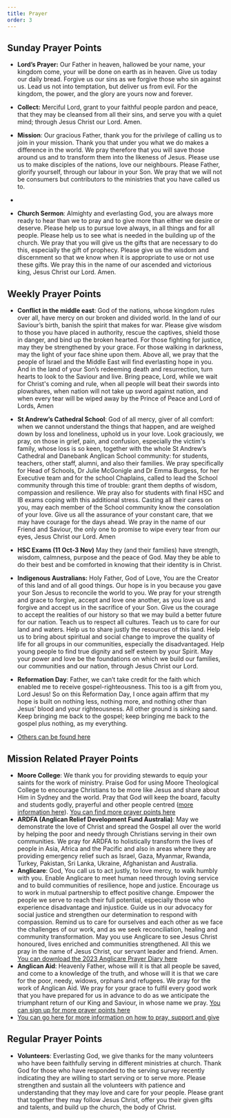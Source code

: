 ```yaml
---
title: Prayer
order: 3
---
```


## Sunday Prayer Points

- **Lord’s Prayer:** Our Father in heaven, hallowed be your name, your kingdom come, your will be done on earth as in heaven. Give us today our daily bread. Forgive us our sins as we forgive those who sin against us. Lead us not into temptation, but deliver us from evil. For the kingdom, the power, and the glory are yours now and forever.

- **Collect:** Merciful Lord, grant to your faithful people pardon and peace, that they may be cleansed from all their sins, and serve you with a quiet mind; through Jesus Christ our Lord. Amen.

- **Mission**: Our gracious Father, thank you for the privilege of calling us to join in your mission. Thank you that under you what we do makes a difference in the world. We pray therefore that you will save those around us and to transform them into the likeness of Jesus. Please use us to make disciples of the nations, love our neighbours. Please Father, glorify yourself, through our labour in your Son. We pray that we will not be consumers but contributors to the ministries that you have called us to.
- 
- **Church Sermon**: Almighty and everlasting God, you are always more ready to hear than we to pray and to give more than either we desire or deserve. Please help us to pursue love always, in all things and for all people. Please help us to see what is needed in the building up of the church. We pray that you will give us the gifts that are necessary to do this, especially the gift of prophecy. Please give us the wisdom and discernment so that we know when it is appropriate to use or not use these gifts. We pray this in the name of our ascended and victorious king, Jesus Christ our Lord. Amen.


## Weekly Prayer Points
- **Conflict in the middle east**: God of the nations, whose kingdom rules over all, have mercy on our broken and divided world. In the land of our Saviour’s birth, banish the spirit that makes for war. Please give wisdom to those you have placed in authority, rescue the captives, shield those in danger, and bind up the broken hearted. For those fighting for justice, may they be strengthened by your grace. For those walking in darkness, may the light of your face shine upon them. Above all, we pray that the people of Israel and the Middle East will find everlasting hope in you. And in the land of your Son’s redeeming death and resurrection, turn hearts to look to the Saviour and live. Bring peace, Lord, while we wait for Christ's coming and rule, when all people will beat their swords into plowshares, when nation will not take up sword against nation, and when every tear will be wiped away by the Prince of Peace and Lord of Lords, Amen

- **St Andrew’s Cathedral School**: God of all mercy, giver of all comfort: when we cannot understand the things that happen, and are weighed down by loss and loneliness, uphold us in your love. Look graciously, we pray, on those in grief, pain, and confusion, especially the victim's family, whose loss is so keen, together with the whole St Andrew’s Cathedral and Danebank Anglican School community: for students, teachers, other staff, alumni, and also their families. We pray specifically for Head of Schools, Dr Julie McGonigle and Dr Emma Burgess, for her Executive team and for the school Chaplains, called to lead the School community through this time of trouble: grant them depths of wisdom, compassion and resilience. We pray also for students with final HSC and IB exams coping with this additional stress. Casting all their cares on you, may each member of the School community know the consolation of your love. Give us all the assurance of your constant care, that we may have courage for the days ahead. We pray in the name of our Friend and Saviour, the only one to promise to wipe every tear from our eyes, Jesus Christ our Lord. Amen

- **HSC Exams (11 Oct-3 Nov)** May they (and their families) have strength, wisdom, calmness, purpose and the peace of God. May they be able to do their best and be comforted in knowing that their identity is in Christ. 

- **Indigenous Australians:** Holy Father, God of Love, You are the Creator of this land and of all good things. Our hope is in you because you gave your Son Jesus to reconcile the world to you. We pray for your strength and grace to forgive, accept and love one another, as you love us and forgive and accept us in the sacrifice of your Son. Give us the courage to accept the realities of our history so that we may build a better future for our nation. Teach us to respect all cultures. Teach us to care for our land and waters. Help us to share justly the resources of this land. Help us to bring about spiritual and social change to improve the quality of life for all groups in our communities, especially the disadvantaged. Help young people to find true dignity and self esteem by your Spirit. May your power and love be the foundations on which we build our families, our communities and our nation, through Jesus Christ our Lord.
  
- **Reformation Day**: Father, we can’t take credit for the faith which enabled me to receive gospel-righteousness. This too is a gift from you, Lord Jesus! So on this Reformation Day, I once again affirm that my hope is built on nothing less, nothing more, and nothing other than Jesus’ blood and your righteousness. All other ground is sinking sand. Keep bringing me back to the gospel; keep bringing me back to the gospel plus nothing, as my everything.
- [Others can be found here](https://stgeorgeshurstville.org.au/prayer)




## Mission Related Prayer Points
- **Moore College**: We thank you for providing stewards to equip your saints for the work of ministry. Praise God for using Moore Theological College to encourage Christians to be more like Jesus and share about Him in Sydney and the world. Pray that God will keep the board, faculty and students godly, prayerful and other people centred ([more information here](https://moore.edu.au/missions)). [You can find more prayer points here](https://moore.edu.au/support-moore/prayer-points/)
- **ARDFA (Anglican Relief Development Fund Australia)**: May we demonstrate the love of Christ and spread the Gospel all over the world by helping the poor and needy through Christians serving in their own communities. We pray for ARDFA to holistically transform the lives of people in Asia, Africa and the Pacific and also in areas where they are providing emergency relief such as Israel, Gaza, Myanmar, Rwanda, Turkey, Pakistan, Sri Lanka, Ukraine, Afghanistan and Australia. 
- **Anglicare**: God, You call us to act justly, to love mercy, to walk humbly with you. Enable Anglicare to meet human need through loving service and to build communities of resilience, hope and justice. Encourage us to work in mutual partnership to effect positive change. Empower the people we serve to reach their full potential, especially those who experience disadvantage and injustice. Guide us in our advocacy for social justice and strengthen our determination to respond with compassion. Remind us to care for ourselves and each other as we face the challenges of our work, and as we seek reconciliation, healing and community transformation. May you use Anglicare to see Jesus Christ honoured, lives enriched and communities strengthened. All this we pray in the name of Jesus Christ, our servant leader and friend. Amen. [You can download the 2023 Anglicare Prayer Diary here](https://www.anglicare.org.au/about-us/ministry-partnerships/prayer-diary/)
- **Anglican Aid**: Heavenly Father, whose will it is that all people be saved, and come to a knowledge of the truth, and whose will it is that we care for the poor, needy, widows, orphans and refugees. We pray for the work of Anglican Aid. We pray for your grace to fulfil every good work that you have prepared for us in advance to do as we anticipate the triumphant return of our King and Saviour, in whose name we pray. [You can sign up for more prayer points here](https://anglicanaid.org.au/get-involved/pray/)
- [You can go here for more information on how to pray, support and give](https://stgeorgeshurstville.org.au/mission-partners)




## Regular Prayer Points
- **Volunteers**: Everlasting God, we give thanks for the many volunteers who have been faithfully serving in different ministries at church. Thank God for those who have responded to the serving survey recently indicating they are willing to start serving or to serve more.  Please strengthen and sustain all the volunteers with patience and understanding that they may love and care for your people. Please grant that together they may follow Jesus Christ, offer you their given gifts and talents, and build up the church, the body of Christ.
